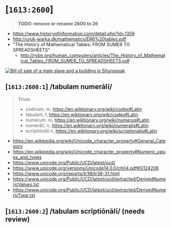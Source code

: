 # [`1613:2600`]

> **TODO: remove or rename 2600 to 26**

- https://www.historyofinformation.com/detail.php?id=1359
- http://uruk-warka.dk/mathematics/ER6%20tables.pdf
- "The History of Mathematical Tables: FROM SUMER TO SPREADSHEETS"
  - http://rybn.org/human_computers/articles/The_History_of_Mathematical_Tables_FROM_SUMER_TO_SPREADSHEETS.pdf

[![Bill of sale of a male slave and a building in Shuruppak](https://upload.wikimedia.org/wikipedia/commons/thumb/5/58/Bill_of_sale_Louvre_AO3765.jpg/495px-Bill_of_sale_Louvre_AO3765.jpg)](https://en.wikipedia.org/wiki/History_of_mathematics#Babylonian)

## [`1613:2600:1`] /tabulam numerālī/

<!-- numerical table -->

> Trivia:
> - cōdicem, m, https://en.wiktionary.org/wiki/codex#Latin
> - tabulam, f, https://en.wiktionary.org/wiki/codex#Latin
> - numerum, m, https://en.wiktionary.org/wiki/numerus#Latin
> - numerālī, n, https://en.wiktionary.org/wiki/numeralis#Latin
> - scrīptiōnālī n, https://en.wiktionary.org/wiki/scriptionalis#Latin

- https://en.wikipedia.org/wiki/Unicode_character_property#General_Category
- https://en.wikipedia.org/wiki/Unicode_character_property#Numeric_values_and_types
- https://www.unicode.org/Public/UCD/latest/ucd/
- https://www.unicode.org/versions/Unicode14.0.0/ch04.pdf#G124206
- https://www.unicode.org/reports/tr38/tr38-31.html
- https://www.unicode.org/Public/UCD/latest/ucd/extracted/DerivedNumericValues.txt
- https://www.unicode.org/Public/UCD/latest/ucd/extracted/DerivedNumericType.txt

<!--
Table 4-5. Primary Numeric Ideographs
Code
Point Value
U+96F6 0
U+4E00 1
U+4E8C 2
U+4E09 3
U+56DB 4
U+4E94 5
U+516D 6
U+4E03 7
U+516B 8
U+4E5D 9
U+5341 10
U+767E 100
U+5343 1,000
U+4E07 10,000
U+5104 100,000,000 (10,000 × 10,000)
U+4EBF 100,000,000 (10,000 × 10,000)
U+5146 1,000,000,000,000 (10,000 × 10,000 × 10,000)
-->

## [`1613:2600:2`] /tabulam scrīptiōnālī/ (needs review)


<!-- table of writting -->
